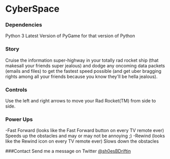# CyberSpace

### Dependencies
Python 3
Latest Version of PyGame for that version of Python

### Story
Cruise the information super-highway in your totally rad rocket ship (that makesall your friends super jealous) and dodge any oncoming data packets (emails and files) to get the fastest speed possible (and get uber bragging rights among all your friends because you know they'll be hella jealous).

### Controls
Use the left and right arrows to move your Rad Rocket(TM) from side to side.

### Power Ups
-Fast Forward (looks like the Fast Forward button on every TV remote ever)
 Speeds up the obstacles and may or may not be annoying ;)
-Rewind (looks like the Rewind icon on every TV remote ever)
 Slows down the obstacles

###Contact
Send me a message on Twitter [@sh0esBDriftin](https://twitter.com/sh0esbdriftin)
